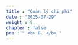 ```yaml
---
title : "Quản lý chi phí"
date : "2025-07-29"
weight : 8
chapter : false
pre : " <b> 8. </b> "
---
```

